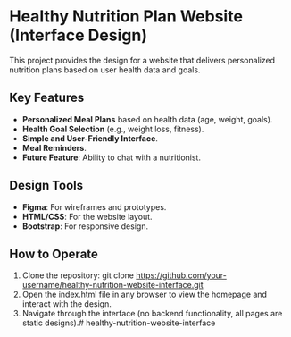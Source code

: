 # Healthy Nutrition Plan Website (Interface Design)

This project provides the design for a website that delivers personalized nutrition plans based on user health data and goals.

## Key Features
- **Personalized Meal Plans** based on health data (age, weight, goals).
- **Health Goal Selection** (e.g., weight loss, fitness).
- **Simple and User-Friendly Interface**.
- **Meal Reminders**.
- **Future Feature**: Ability to chat with a nutritionist.

## Design Tools
- **Figma**: For wireframes and prototypes.
- **HTML/CSS**: For the website layout.
- **Bootstrap**: For responsive design.

## How to Operate
1. Clone the repository:
   git clone https://github.com/your-username/healthy-nutrition-website-interface.git
2. Open the index.html file in any browser to view the homepage and interact with the design.
3. Navigate through the interface (no backend functionality, all pages are static designs).# healthy-nutrition-website-interface
